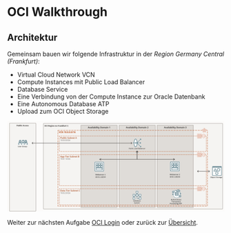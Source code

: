 <!-- markdownlint-disable MD041 -->
<!-- markdownlint-disable MD051 -->
# OCI Walkthrough

## Architektur

Gemeinsam bauen wir folgende Infrastruktur in der *Region Germany Central (Frankfurt)*:

- Virtual Cloud Network VCN
- Compute Instances mit Public Load Balancer
- Database Service
- Eine Verbindung von der Compute Instance zur Oracle Datenbank
- Eine Autonomous Database ATP
- Upload zum OCI Object Storage

![DOAG 2022 Architektur](../../images/1x01-01-architecture.png)

Weiter zur nächsten Aufgabe [OCI Login](#oci-login) oder zurück zur [Übersicht](../README.md).
